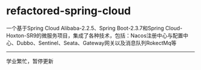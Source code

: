 # refactored-spring-cloud
一个基于Spring Cloud Alibaba-2.2.5、Spring Boot-2.3.7和Spring Cloud-Hoxton-SR9的微服务项目，集成了各种技术，包括：Nacos注册中心与配置中心、Dubbo、Sentinel、Seata、Gateway网关以及消息队列RokectMq等



---

学业繁忙，暂停更新